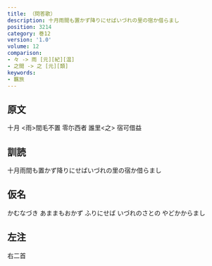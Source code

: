 ```yaml
---
title: （問答歌）
description: 十月雨間も置かず降りにせばいづれの里の宿か借らまし
position: 3214
category: 巻12
version: '1.0'
volume: 12
comparison:
- 々 -> 雨 [元][紀][温]
- 之間 -> 之 [元][類]
keywords:
- 羈旅
---
```


## 原文

十月 <雨>間毛不置 零尓西者 誰里<之> 宿可借益

## 訓読

十月雨間も置かず降りにせばいづれの里の宿か借らまし

## 仮名

かむなづき あままもおかず ふりにせば いづれのさとの やどかからまし

## 左注

右二首
